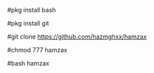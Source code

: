 #pkg install bash


#pkg install git

#git clone https://github.com/hazmghxx/hamzax


#chmod 777 hamzax

#bash hamzax

